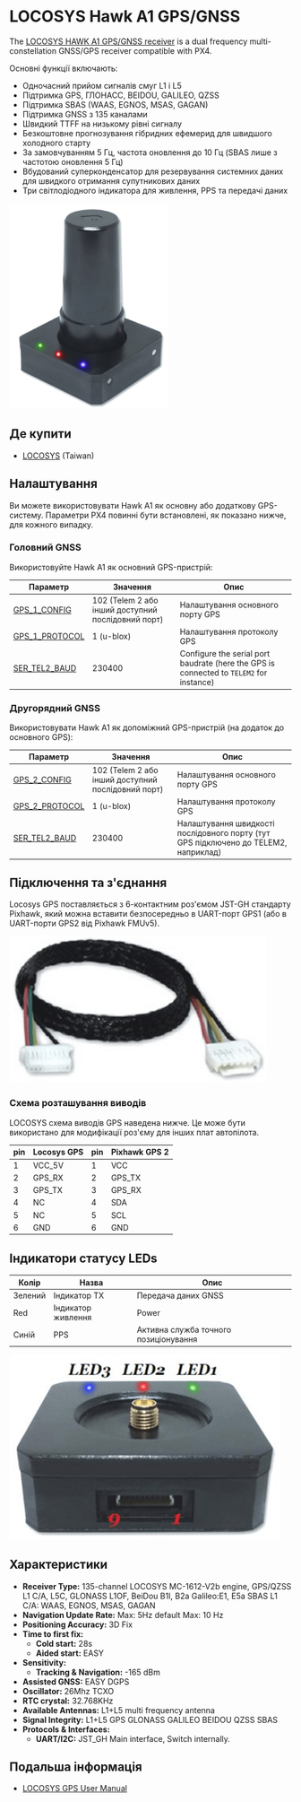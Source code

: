 # LOCOSYS Hawk A1 GPS/GNSS

The [LOCOSYS HAWK A1 GPS/GNSS receiver](https://www.locosystech.com/en/product/hawk-a1-LU23031-V2.html) is a dual frequency multi-constellation GNSS/GPS receiver compatible with PX4.

Основні функції включають:

- Одночасний прийом сигналів смуг L1 і L5
- Підтримка GPS, ГЛОНАСС, BEIDOU, GALILEO, QZSS
- Підтримка SBAS (WAAS, EGNOS, MSAS, GAGAN)
- Підтримка GNSS з 135 каналами
- Швидкий TTFF на низькому рівні сигналу
- Безкоштовне прогнозування гібридних ефемерид для швидшого холодного старту
- За замовчуванням 5 Гц, частота оновлення до 10 Гц (SBAS лише з частотою оновлення 5 Гц)
- Вбудований суперконденсатор для резервування системних даних для швидкого отримання супутникових даних
- Три світлодіодного індикатора для живлення, PPS та передачі даних

![Hawk A1](../../assets/hardware/gps/locosys_hawk_a1/locosys_hawk_a1_gps.png)

## Де купити

- [LOCOSYS](https://www.locosystech.com/en/product/hawk-a1-LU23031-V2.html) (Taiwan)

## Налаштування

Ви можете використовувати Hawk A1 як основну або додаткову GPS-систему.
Параметри PX4 повинні бути встановлені, як показано нижче, для кожного випадку.

### Головний GNSS

Використовуйте Hawk A1 як основний GPS-пристрій:

| Параметр                                                                                                             | Значення                                                              | Опис                                                                                                       |
| -------------------------------------------------------------------------------------------------------------------- | --------------------------------------------------------------------- | ---------------------------------------------------------------------------------------------------------- |
| [GPS_1_CONFIG](../advanced_config/parameter_reference.md#GPS_1_CONFIG)     | 102 (Telem 2 або інший доступний послідовний порт) | Налаштування основного порту GPS                                                                           |
| [GPS_1_PROTOCOL](../advanced_config/parameter_reference.md#GPS_1_PROTOCOL) | 1 (u-blox)                                         | Налаштування протоколу GPS                                                                                 |
| [SER_TEL2_BAUD](../advanced_config/parameter_reference.md#SER_TEL2_BAUD)   | 230400                                                                | Configure the serial port baudrate (here the GPS is connected to `TELEM2` for instance) |

### Другорядний GNSS

Використовувати Hawk A1 як допоміжний GPS-пристрій (на додаток до основного GPS):

| Параметр                                                                                                             | Значення                                                              | Опис                                                                                                   |
| -------------------------------------------------------------------------------------------------------------------- | --------------------------------------------------------------------- | ------------------------------------------------------------------------------------------------------ |
| [GPS_2_CONFIG](../advanced_config/parameter_reference.md#GPS_2_CONFIG)     | 102 (Telem 2 або інший доступний послідовний порт) | Налаштування основного порту GPS                                                                       |
| [GPS_2_PROTOCOL](../advanced_config/parameter_reference.md#GPS_2_PROTOCOL) | 1 (u-blox)                                         | Налаштування протоколу GPS                                                                             |
| [SER_TEL2_BAUD](../advanced_config/parameter_reference.md#SER_TEL2_BAUD)   | 230400                                                                | Налаштування швидкості послідовного порту (тут GPS підключено до TELEM2, наприклад) |

## Підключення та з'єднання

Locosys GPS поставляється з 6-контактним роз'ємом JST-GH стандарту Pixhawk, який можна вставити безпосередньо в UART-порт GPS1 (або в UART-порти GPS2 від Pixhawk FMUv5).

![GPS cable](../../assets/hardware/gps/locosys_hawk_a1/locosys_gps_cable.png)

### Схема розташування виводів

LOCOSYS схема виводів GPS наведена нижче.
Це може бути використано для модифікації роз'єму для інших плат автопілота.

| pin | Locosys GPS                 | pin | Pixhawk GPS 2               |
| --- | --------------------------- | --- | --------------------------- |
| 1   | VCC_5V | 1   | VCC                         |
| 2   | GPS_RX | 2   | GPS_TX |
| 3   | GPS_TX | 3   | GPS_RX |
| 4   | NC                          | 4   | SDA                         |
| 5   | NC                          | 5   | SCL                         |
| 6   | GND                         | 6   | GND                         |

## Індикатори статусу LEDs

| Колір   | Назва              | Опис                                  |
| ------- | ------------------ | ------------------------------------- |
| Зелений | Індикатор TX       | Передача даних GNSS                   |
| Red     | Індикатор живлення | Power                                 |
| Синій   | PPS                | Активна служба точного позиціонування |

![Hawk A1 LEDs](../../assets/hardware/gps/locosys_hawk_a1/locosys_hawk_a1_leds.png)

## Характеристики

- **Receiver Type:** 135-channel LOCOSYS MC-1612-V2b engine, GPS/QZSS L1 C/A, L5C, GLONASS L1OF, BeiDou B1I, B2a Galileo:E1, E5a SBAS L1 C/A: WAAS, EGNOS, MSAS, GAGAN
- **Navigation Update Rate:** Max: 5Hz default Max: 10 Hz
- **Positioning Accuracy:** 3D Fix
- **Time to first fix:**
  - **Cold start:** 28s
  - **Aided start:** EASY
- **Sensitivity:**
  - **Tracking & Navigation:** -165 dBm
- **Assisted GNSS:** EASY DGPS
- **Oscillator:** 26Mhz TCXO
- **RTC crystal:** 32.768KHz
- **Available Antennas:** L1+L5 multi frequency antenna
- **Signal Integrity:** L1+L5 GPS GLONASS GALILEO BEIDOU QZSS SBAS
- **Protocols & Interfaces:**
  - **UART/I2C:** JST_GH Main interface, Switch internally.

## Подальша інформація

- [LOCOSYS GPS User Manual](https://www.locosystech.com/Templates/att/LU23031-V2%20datasheet_v0.2.pdf?lng=en)
